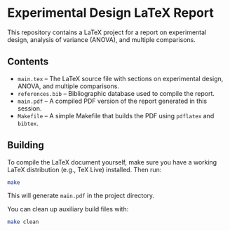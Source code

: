 # Experimental Design LaTeX Report

This repository contains a LaTeX project for a report on experimental design, analysis of variance (ANOVA), and multiple comparisons.

## Contents

- `main.tex` – The LaTeX source file with sections on experimental design, ANOVA, and multiple comparisons.
- `references.bib` – Bibliographic database used to compile the report.
- `main.pdf` – A compiled PDF version of the report generated in this session.
- `Makefile` – A simple Makefile that builds the PDF using `pdflatex` and `bibtex`.

## Building

To compile the LaTeX document yourself, make sure you have a working LaTeX distribution (e.g., TeX Live) installed. Then run:

```bash
make
```

This will generate `main.pdf` in the project directory.

You can clean up auxiliary build files with:

```bash
make clean
```
